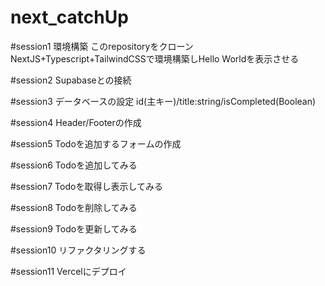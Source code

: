 # next_catchUp

#session1 環境構築
このrepositoryをクローン
NextJS+Typescript+TailwindCSSで環境構築しHello Worldを表示させる

#session2 Supabaseとの接続

#session3 データベースの設定
id(主キー)/title:string/isCompleted(Boolean)

#session4 Header/Footerの作成

#session5 Todoを追加するフォームの作成

#session6 Todoを追加してみる

#session7 Todoを取得し表示してみる

#session8 Todoを削除してみる

#session9 Todoを更新してみる

#session10 リファクタリングする

#session11 Vercelにデプロイ
